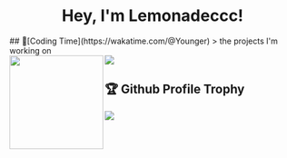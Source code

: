 <h1 align="center">
  Hey, I'm Lemonadeccc!
</h1>
<!--
<p align="center">
    <a href="https://github.com/Lemonadeccc">
      <img src="https://github-profile-trophy.vercel.app/?username=Lemonadeccc&theme=de&column=8"/>
    </a>
 </p>
 <p align="left"> 
    <a href="https://github.com/Lemonadeccc">
      <img align="center" src="https://github-readme-stats.vercel.app/api?username=Lemonadeccc&show_icons=true&theme=dracula"/>
    </a>
    <a href="https://github.com/Lemonadeccc">
      <img align="center" src="https://github-readme-stats.vercel.app/api/top-langs/?username=Lemonadeccc&layout=compact&theme=dracula&langs_count=8"/>
    </a>
 </p>
-->
<!--
[![trophy](https://github-profile-trophy.vercel.app/?username=Lemonadeccc&theme=dracula&column=8)](https://github.com/Lemonadeccc)
![Anurag's GitHub stats](https://github-readme-stats.vercel.app/api?username=Lemonadeccc&show_icons=true&theme=dracula)
[![Top Langs](https://github-readme-stats.vercel.app/api/top-langs/?username=Lemonadeccc&layout=compact&theme=dracula)](https://github.com/Lemonadeccc)
-->
## 🌠[Coding Time](https://wakatime.com/@Younger)
> the projects I'm working on
<div>
    <img height="165" align="left" src="https://github-readme-stats.vercel.app/api?username=Lemonadeccc&theme=calm&show_icons=true" />
    <img src="https://github-readme-stats.vercel.app/api/top-langs/?username=Lemonadeccc&hide=html,css,Jupyter+Notebook,ruby,javascript&theme=calm&langs_count=6&layout=compact" />
</div>

## 🏆 Github Profile Trophy
<img src="https://github-profile-trophy.vercel.app/?username=Lemonadeccc&column=8"/>
